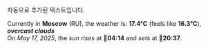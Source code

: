 
자동으로 추가된 텍스트입니다.

<!--START_SECTION:weather:moscow-->
Currently in **Moscow** (RU), the weather is: **17.4°C** (feels like **16.3°C**), ***overcast clouds***<br/>
On *May 17, 2025*, the *sun rises* at 🌅**04:14** and *sets* at 🌇**20:37**.
<!--END_SECTION:weather-->
